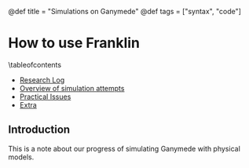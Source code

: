 @def title = "Simulations on Ganymede"
@def tags = ["syntax", "code"]

# How to use Franklin

\tableofcontents <!-- you can use \toc as well -->

* [Research Log](/menu1/)
* [Overview of simulation attempts](/menu2/)
* [Practical Issues](/menu3/)
* [Extra](/menu4)

## Introduction

This is a note about our progress of simulating Ganymede with physical models.
